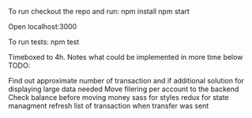 To run checkout the repo and run: npm install npm start

Open localhost:3000

To run tests: npm test

Timeboxed to 4h. Notes what could be implemented in more time below TODO:

Find out approximate number of transaction and if additional solution for displaying large data needed
Move filering per account to the backend
Check balance before moving money
sass for styles
redux for state managment
refresh list of transaction when transfer was sent
